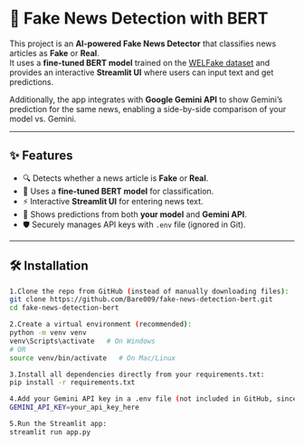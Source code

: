# 📰 Fake News Detection with BERT  

This project is an **AI-powered Fake News Detector** that classifies news articles as **Fake** or **Real**.  
It uses a **fine-tuned BERT model** trained on the [WELFake dataset](https://www.kaggle.com/datasets/saurabhshahane/fake-news-classification) and provides an interactive **Streamlit UI** where users can input text and get predictions.  

Additionally, the app integrates with **Google Gemini API** to show Gemini’s prediction for the same news, enabling a side-by-side comparison of your model vs. Gemini.  

---

## ✨ Features
- 🔍 Detects whether a news article is **Fake** or **Real**.  
- 🤖 Uses a **fine-tuned BERT model** for classification.  
- ⚡ Interactive **Streamlit UI** for entering news text.  
- 🔄 Shows predictions from both **your model** and **Gemini API**.  
- 🛡️ Securely manages API keys with `.env` file (ignored in Git).  

---

## 🛠️ Installation
```bash
1.Clone the repo from GitHub (instead of manually downloading files):
git clone https://github.com/Bare009/fake-news-detection-bert.git
cd fake-news-detection-bert

2.Create a virtual environment (recommended):
python -m venv venv
venv\Scripts\activate   # On Windows
# OR
source venv/bin/activate   # On Mac/Linux

3.Install all dependencies directly from your requirements.txt:
pip install -r requirements.txt

4.Add your Gemini API key in a .env file (not included in GitHub, since it’s ignored by .gitignore):
GEMINI_API_KEY=your_api_key_here

5.Run the Streamlit app:
streamlit run app.py

